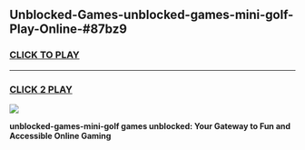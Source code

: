 
## Unblocked-Games-unblocked-games-mini-golf-Play-Online-#87bz9
<h3>
<a href="https://premium.freeplayer.one?title=unblocked-games-mini-golf&ref=27F">CLICK TO PLAY</a></h3>
<hr>

<h3>
<a href="https://premium.freeplayer.one?title=unblocked-games-mini-golf&ref=27F">CLICK 2 PLAY</a>
  
</h3>

<a href="https://premium.freeplayer.one?title=unblocked-games-mini-golf&ref=27F"><img src="https://clearcache.store/games.png"></a>


**unblocked-games-mini-golf games unblocked: Your Gateway to Fun and Accessible Online Gaming**
